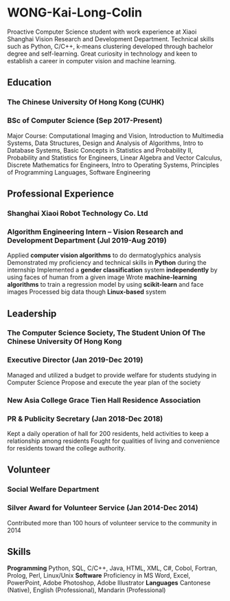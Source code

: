 # WONG-Kai-Long-Colin
Proactive Computer Science student with work experience at Xiaoi Shanghai Vision Research and Development Department.
Technical skills such as Python, C/C++, k-means clustering developed through bachelor degree and self-learning. Great
curiosity in technology and keen to establish a career in computer vision and machine learning.
## Education
### The Chinese University Of Hong Kong (CUHK) 
### BSc of Computer Science (Sep 2017-Present)
Major Course: Computational Imaging and Vision, Introduction to Multimedia Systems, Data Structures, Design and Analysis of Algorithms, Intro to Database Systems, Basic Concepts in Statistics and Probability II, Probability and Statistics for Engineers, Linear Algebra and Vector Calculus, Discrete Mathematics for Engineers, Intro to Operating Systems, Principles of Programming Languages, Software Engineering
## Professional Experience
### Shanghai Xiaoi Robot Technology Co. Ltd 
### Algorithm Engineering Intern – Vision Research and Development Department (Jul 2019-Aug 2019)
Applied **computer vision algorithms** to do dermatoglyphics analysis
Demonstrated my proficiency and technical skills in **Python** during the internship
Implemented a **gender classification** system **independently** by using faces of human from a given image
Wrote **machine-learning algorithms** to train a regression model by using **scikit-learn** and face images
Processed big data though **Linux-based** system
## Leadership
### The Computer Science Society, The Student Union Of The Chinese University Of Hong Kong
### Executive Director (Jan 2019-Dec 2019)
Managed and utilized a budget to provide welfare for students studying in Computer Science
Propose and execute the year plan of the society
### New Asia College Grace Tien Hall Residence Association
### PR & Publicity Secretary (Jan 2018-Dec 2018)
Kept a daily operation of hall for 200 residents, held activities to keep a relationship among residents
Fought for qualities of living and convenience for residents toward the college authority.
## Volunteer
### Social Welfare Department
### Silver Award for Volunteer Service (Jan 2014-Dec 2014)
Contributed more than 100 hours of volunteer service to the community in 2014
## Skills
**Programming** Python, SQL, C/C++, Java, HTML, XML, C#, Cobol, Fortran, Prolog, Perl, Linux/Unix 
**Software**    Proficiency in MS Word, Excel, PowerPoint, Adobe Photoshop, Adobe Illustrator
**Languages**   Cantonese (Native), English (Professional), Mandarin (Professional)

